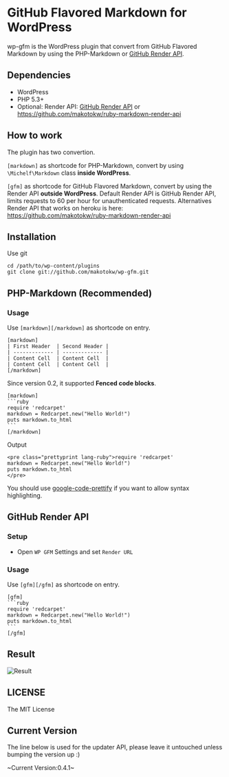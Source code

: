 # GitHub Flavored Markdown for WordPress

wp-gfm is the WordPress plugin that convert from GitHub Flavored Markdown by using the PHP-Markdown or [GitHub Render API](http://developer.github.com/v3/markdown/).

## Dependencies

 * WordPress
 * PHP 5.3+
 * Optional: Render API: [GitHub Render API](http://developer.github.com/v3/markdown/) or https://github.com/makotokw/ruby-markdown-render-api

## How to work

The plugin has two convertion. 

``[markdown]`` as shortcode for PHP-Markdown, convert by using ``\Michelf\Markdown`` class **inside WordPress**.

``[gfm]`` as shortcode for GitHub Flavored Markdown, convert by using the Render API **outside WordPress**. Default Render API is GitHub Render API, limits requests to 60 per hour for unauthenticated requests. Alternatives Render API that works on heroku is here: https://github.com/makotokw/ruby-markdown-render-api


## Installation

Use git

    cd /path/to/wp-content/plugins
    git clone git://github.com/makotokw/wp-gfm.git


## PHP-Markdown (Recommended)

### Usage

Use ``[markdown][/markdown]`` as shortcode on entry.

    [markdown]
    | First Header  | Second Header |
    | ------------- | ------------- |
    | Content Cell  | Content Cell  |
    | Content Cell  | Content Cell  |
    [/markdown]

Since version 0.2, it supported **Fenced code blocks**.

    [markdown]
    ```ruby
    require 'redcarpet'
    markdown = Redcarpet.new("Hello World!")
    puts markdown.to_html
    ```
    [/markdown]

Output

    <pre class="prettyprint lang-ruby">require 'redcarpet'
    markdown = Redcarpet.new("Hello World!")
    puts markdown.to_html
    </pre>

You should use [google-code-prettify](https://code.google.com/p/google-code-prettify/) if you want to allow syntax highlighting.

## GitHub Render API

### Setup

 * Open ``WP GFM`` Settings and set ``Render URL``


### Usage

Use ``[gfm][/gfm]`` as shortcode on entry.

    [gfm]
    ```ruby
    require 'redcarpet'
    markdown = Redcarpet.new("Hello World!")
    puts markdown.to_html
    ```
    [/gfm]


## Result

![Result](https://dl.dropbox.com/u/8932138/screenshot/wp-gfm/wp-gfm_2013-04-08_2027.png)

## LICENSE

The MIT License

## Current Version

The line below is used for the updater API, please leave it untouched unless bumping the version up :)

~Current Version:0.4.1~